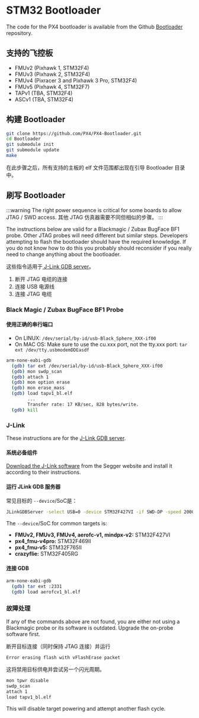 # STM32 Bootloader

The code for the PX4 bootloader is available from the Github [Bootloader](https://github.com/PX4/PX4-Bootloader) repository.

## 支持的飞控板

- FMUv2 (Pixhawk 1, STM32F4)
- FMUv3 (Pixhawk 2, STM32F4)
- FMUv4 (Pixracer 3 and Pixhawk 3 Pro, STM32F4)
- FMUv5 (Pixhawk 4, STM32F7)
- TAPv1 (TBA, STM32F4)
- ASCv1 (TBA, STM32F4)

## 构建 Bootloader

```sh
git clone https://github.com/PX4/PX4-Bootloader.git
cd Bootloader
git submodule init
git submodule update
make
```

在此步骤之后，所有支持的主板的 elf 文件范围都出现在引导 Bootloader 目录中。

## 刷写 Bootloader

:::warning
The right power sequence is critical for some boards to allow JTAG / SWD access. 其他 JTAG 仿真器需要不同但相似的步骤。
:::

The instructions below are valid for a Blackmagic / Zubax BugFace BF1 probe.
Other JTAG probes will need different but similar steps.
Developers attempting to flash the bootloader should have the required knowledge.
If you do not know how to do this you probably should reconsider if you really need to change anything about the bootloader.

这些指令适用于<a href="https://www.segger.com/jlink-gdb-server.html"> J-Link GDB server</a>。

1. 断开 JTAG 电缆的连接
2. 连接 USB 电源线
3. 连接 JTAG 电缆

### Black Magic / Zubax BugFace BF1 Probe

#### 使用正确的串行端口

- On LINUX: `/dev/serial/by-id/usb-Black_Sphere_XXX-if00`
- On MAC OS: Make sure to use the cu.xxx port, not the tty.xxx port: `tar ext /dev/tty.usbmodemDDEasdf`

```sh
arm-none-eabi-gdb
  (gdb) tar ext /dev/serial/by-id/usb-Black_Sphere_XXX-if00
  (gdb) mon swdp_scan
  (gdb) attach 1
  (gdb) mon option erase
  (gdb) mon erase_mass
  (gdb) load tapv1_bl.elf
        ...
        Transfer rate: 17 KB/sec, 828 bytes/write.
  (gdb) kill
```

### J-Link

These instructions are for the [J-Link GDB server](https://www.segger.com/jlink-gdb-server.html).

#### 系统必备组件

[Download the J-Link software](https://www.segger.com/downloads/jlink) from the Segger website and install it according to their instructions.

#### 运行 JLink GDB 服务器

常见目标的 <code>--device</code>/SoC是：

```sh
JLinkGDBServer -select USB=0 -device STM32F427VI -if SWD-DP -speed 20000
```

The `--device`/SoC for common targets is:

- **FMUv2, FMUv3, FMUv4, aerofc-v1, mindpx-v2:** STM32F427VI
- **px4_fmu-v4pro:** STM32F469II
- **px4_fmu-v5:** STM32F765II
- **crazyflie:** STM32F405RG

#### 连接 GDB

```sh
arm-none-eabi-gdb
  (gdb) tar ext :2331
  (gdb) load aerofcv1_bl.elf
```

### 故障处理

If any of the commands above are not found, you are either not using a Blackmagic probe or its software is outdated.
Upgrade the on-probe software first.

断开目标连接（同时保持 JTAG 连接）并运行

```
Error erasing flash with vFlashErase packet
```

这将禁用目标供电并尝试另一个闪光周期。

```sh
mon tpwr disable
swdp_scan
attach 1
load tapv1_bl.elf
```

This will disable target powering and attempt another flash cycle.
